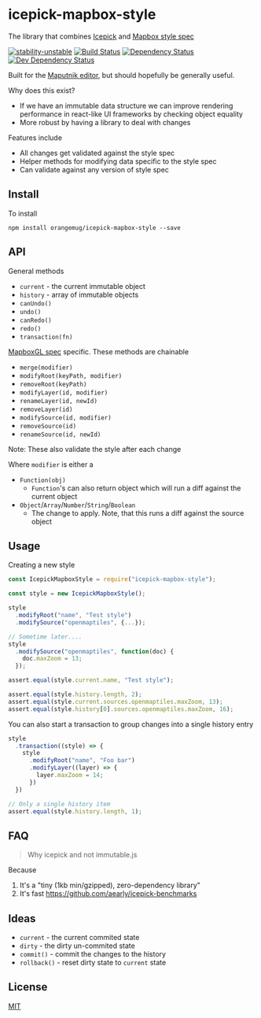 # icepick-mapbox-style
The library that combines [Icepick](https://github.com/aearly/icepick) and [Mapbox style spec](https://www.mapbox.com/mapbox-gl-js/style-spec/)

[![stability-unstable](https://img.shields.io/badge/stability-unstable-yellow.svg)][stability]
[![Build Status](https://circleci.com/gh/orangemug/icepick-mapbox-style.png?style=shield)][circleci]
[![Dependency Status](https://david-dm.org/orangemug/icepick-mapbox-style.svg)][dm-prod]
[![Dev Dependency Status](https://david-dm.org/orangemug/icepick-mapbox-style/dev-status.svg)][dm-dev]

[stability]:   https://github.com/orangemug/stability-badges#unstable
[circleci]:    https://circleci.com/gh/orangemug/icepick-mapbox-style
[dm-prod]:     https://david-dm.org/orangemug/icepick-mapbox-style
[dm-dev]:      https://david-dm.org/orangemug/icepick-mapbox-style#info=devDependencies

Built for the [Maputnik editor](https://github.com/maputnik/editor), but should hopefully be generally useful.

Why does this exist?

 - If we have an immutable data structure we can improve rendering performance in react-like UI frameworks by checking object equality
 - More robust by having a library to deal with changes

Features include

 - All changes get validated against the style spec
 - Helper methods for modifying data specific to the style spec
 - Can validate against any version of style spec


## Install
To install

```
npm install orangemug/icepick-mapbox-style --save
```


## API
General methods

 - `current` - the current immutable object
 - `history` - array of immutable objects
 - `canUndo()`
 - `undo()`
 - `canRedo()`
 - `redo()`
 - `transaction(fn)`

[MapboxGL spec](https://www.mapbox.com/mapbox-gl-js/style-spec) specific. These methods are chainable

 - `merge(modifier)`
 - `modifyRoot(keyPath, modifier)`
 - `removeRoot(keyPath)`
 - `modifyLayer(id, modifier)`
 - `renameLayer(id, newId)`
 - `removeLayer(id)`
 - `modifySource(id, modifier)`
 - `removeSource(id)`
 - `renameSource(id, newId)`

Note: These also validate the style after each change

Where `modifier` is either a

 - `Function(obj)`
   - `Function`'s can also return object which will run a diff against the current object
 - `Object`/`Array`/`Number`/`String`/`Boolean`
   - The change to apply. Note, that this runs a diff against the source object


## Usage
Creating a new style

```js
const IcepickMapboxStyle = require("icepick-mapbox-style");

const style = new IcepickMapboxStyle();

style
  .modifyRoot("name", "Test style")
  .modifySource("openmaptiles", {...});

// Sometime later....
style
  .modifySource("openmaptiles", function(doc) {
    doc.maxZoom = 13;
  });

assert.equal(style.current.name, "Test style");

assert.equal(style.history.length, 2);
assert.equal(style.current.sources.openmaptiles.maxZoom, 13);
assert.equal(style.history[0].sources.openmaptiles.maxZoom, 16);

```

You can also start a transaction to group changes into a single history entry

```js
style
  .transaction((style) => {
    style
      .modifyRoot("name", "Foo bar")
      .modifyLayer((layer) => {
        layer.maxZoom = 14;
      })
  })

// Only a single history item
assert.equal(style.history.length, 1);
```


## FAQ

> Why icepick and not immutable.js

Because

 1. It's a "tiny (1kb min/gzipped), zero-dependency library"
 2. It's fast <https://github.com/aearly/icepick-benchmarks>



## Ideas

 - `current` - the current commited state
 - `dirty` - the dirty un-commited state
 - `commit()` - commit the changes to the history
 - `rollback()` - reset dirty state to `current` state



## License
[MIT](LICENSE)


